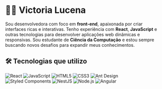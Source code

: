 # 👩‍💻 Victoria Lucena

Sou desenvolvedora com foco em **front-end**, apaixonada por criar interfaces ricas e interativas. Tenho experiência com **React**, **JavaScript** e outras tecnologias para desenvolver aplicações web dinâmicas e responsivas. Sou estudante de **Ciência da Computação** e estou sempre buscando novos desafios para expandir meus conhecimentos.

## 🛠️ Tecnologias que utilizo

![React](https://img.shields.io/badge/-React-61DAFB?style=flat&logo=react&logoColor=black) ![JavaScript](https://img.shields.io/badge/-JavaScript-F7DF1E?style=flat&logo=javascript&logoColor=black) ![HTML5](https://img.shields.io/badge/-HTML5-E34F26?style=flat&logo=html5&logoColor=white) ![CSS3](https://img.shields.io/badge/-CSS3-1572B6?style=flat&logo=css3&logoColor=white) ![Ant Design](https://img.shields.io/badge/-Ant_Design-0170FE?style=flat&logo=antdesign&logoColor=white)  ![Styled Components](https://img.shields.io/badge/-StyledComponents-0170FE?style=flat&logo=styledcomponents&logoColor=white) ![NestJS](https://img.shields.io/badge/-NestJS-E0234E?style=flat&logo=nestjs&logoColor=white) ![Node.js](https://img.shields.io/badge/-Node.js-339933?style=flat&logo=node.js&logoColor=white) ![Angular](https://img.shields.io/badge/-Angular-DD0031?style=flat&logo=angular&logoColor=white)

